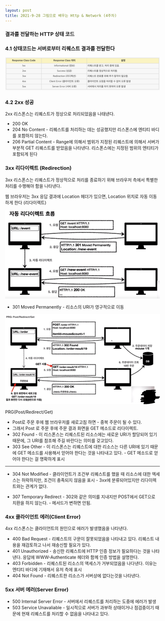 ```yaml
---
layout: post
title: 2021-9-28 그림으로 배우는 Http & Network (4주차)
---
```


### 결과를 전달하는 HTTP 상태 코드

### 4.1 상태코드는 서버로부터 리퀘스트 결과를 전달한다

![image](https://github.com/POL6463/POL6463.github.io/blob/master/images/net_img_week4/image0.png?raw=true)

### 4.2 2xx 성공

2xx 리스폰스는 리퀘스트가 정상으로 처리되었음을 나태낸다.

- 200 OK
- 204 No Content - 리퀘스트를 처리하는 데는 성공했지만 리스폰스에 엔티티 바디를 포함하지 않는다.
- 206 Partial Content - Range에 의해서 범위가 지정된 리퀘스트에 의해서 서버가 부분적 GET 리퀘스트를 받았음을 나타낸다. 리스폰스에는 지정된 범위의 엔티티가 포함되게 된다

### 3xx 리다이렉트 (Redirection)

3xx 리스폰스는 리퀘스트가 정상적으로 처리를 종료하기 위해 브라우저 측에서 특별한 처리를 수행해야 함을 나타낸다.

웹 브라우저는 3xx 응답 결과에 Location 헤더가 있으면, Location 위치로 자동 이동하게 한다 (리다이렉트)

![image](https://github.com/POL6463/POL6463.github.io/blob/master/images/net_img_week4/image1.png?raw=true)

- 301 Moved Permanently - 리소스의 URI가 영구적으로 이동

![image](https://github.com/POL6463/POL6463.github.io/blob/master/images/net_img_week4/image2.png?raw=true)

PRG(Post/Redirect/Get)

- Post로 주문 후에 웹 브라우저를 새로고침 하면 - 중복 주문이 될 수 있다.
- 그래서 Post 로 주문 후에 주문 결과 화면을 GET 메소드로 리다이렉트.
- 302 Found - 이 리스폰스는 리퀘스트된 리소스에는 새로운 URI가 할당되어 있기 때문에, 그 URI를 참조해 주길 바란다는 의미를 갖고있다.
- 303 See Other - 이 리스폰스는 리퀘스트에 대한 리소스는 다른 URI에 있기 때문에 GET 메소드를 사용해서 얻어야 한다는 것을 나타내고 있다. - GET 메소드로 얻어야 한다는 걸 명확하게 표시

---

- 304 Not Modified - 클라이언트가 조건부 리퀘스트를 했을 때 리소스에 대한 엑세스는 허락하지만, 조건이 충족되지 않음을 표시 - 3xx에 분류되어있지만 리다이렉트와는 관계가 없다.

- 307 Temporary Redirect - 302와 같은 의미를 지내지만 POST에서 GET으로 치환을 하지 않는다. - 메서드가 변하면 안됨.

### 4xx 클라이언트 에러(Client Error)

4xx 리스폰스는 클라이언트의 원인으로 에러가 발생했음을 나타낸다.

- 400 Bad Request - 리퀘스트의 구문이 잘못되었음을 나타내고 있다. 리퀘스트 내용을 재검토하고 나서 재송신할 필요가 있다.
- 401 Unauthorized - 송신한 리퀘스트에 HTTP 인증 정보가 필요하다는 것을 나타낸다. 응답에 WWW-Authenticate 헤더와 함께 인증 방법을 설명한다.
- 403 Forbidden - 리퀘스트된 리소스의 액세스가 거부되었음을 나다낸다. 이유는 엔티티 바디에 기재해서 유저 측에 표시
- 404 Not Found - 리퀘스트한 리소스가 서버상에 없다는것을 나타낸다.

### 5xx 서버 에러(Server Error)

- 500 Internal Server Error - 서버에서 리퀘스트를 처리하는 도중에 에러가 발생
- 503 Service Unavaliable - 일시적으로 서버가 과부하 상태이거나 점검중이기 때문에 현재 리퀘스트를 처리할 수 없음을 나타내고 있다.